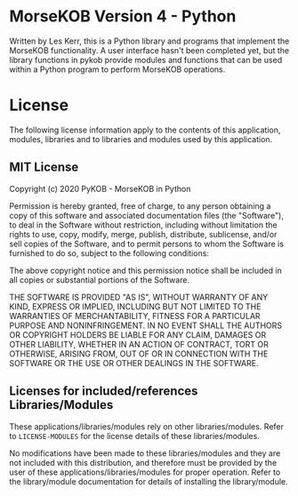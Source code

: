 # MorseKOB Version 4 - Python

Written by Les Kerr, this is a Python library and programs that implement 
the MorseKOB functionality. A user interface hasn't been completed yet, 
but the library functions in pykob provide modules and functions that 
can be used within a Python program to perform MorseKOB operations.

# License
The following license information apply to the contents of this application, 
modules, libraries and to libraries and modules used by this application.

## MIT License
Copyright (c) 2020 PyKOB - MorseKOB in Python

Permission is hereby granted, free of charge, to any person obtaining a copy
of this software and associated documentation files (the "Software"), to deal
in the Software without restriction, including without limitation the rights
to use, copy, modify, merge, publish, distribute, sublicense, and/or sell
copies of the Software, and to permit persons to whom the Software is
furnished to do so, subject to the following conditions:

The above copyright notice and this permission notice shall be included in all
copies or substantial portions of the Software.

THE SOFTWARE IS PROVIDED "AS IS", WITHOUT WARRANTY OF ANY KIND, EXPRESS OR
IMPLIED, INCLUDING BUT NOT LIMITED TO THE WARRANTIES OF MERCHANTABILITY,
FITNESS FOR A PARTICULAR PURPOSE AND NONINFRINGEMENT. IN NO EVENT SHALL THE
AUTHORS OR COPYRIGHT HOLDERS BE LIABLE FOR ANY CLAIM, DAMAGES OR OTHER
LIABILITY, WHETHER IN AN ACTION OF CONTRACT, TORT OR OTHERWISE, ARISING FROM,
OUT OF OR IN CONNECTION WITH THE SOFTWARE OR THE USE OR OTHER DEALINGS IN THE
SOFTWARE.

## Licenses for included/references Libraries/Modules
These applications/libraries/modules rely on other libraries/modules. 
Refer to `LICENSE-MODULES` for the license details of these libraries/modules.

No modifications have been made to these libraries/modules and they are not 
included with this distribution, and therefore must be provided by the user of 
these applications/libraries/modules for proper operation. Refer to the library/module 
documentation for details of installing the library/module.
